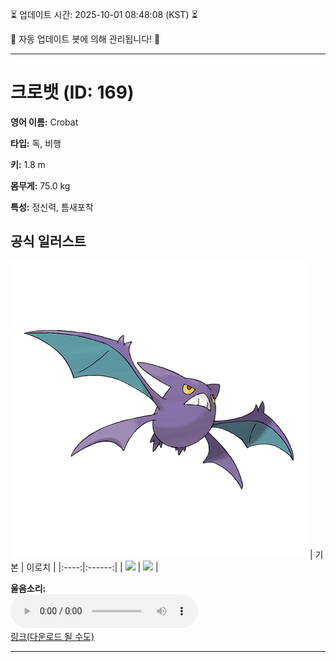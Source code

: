 
⏳ 업데이트 시간: 2025-10-01 08:48:08 (KST) ⏳

🤖 자동 업데이트 봇에 의해 관리됩니다! 🤖

---

# 크로뱃 (ID: 169)
**영어 이름:** Crobat

**타입:** 독, 비행

**키:** 1.8 m

**몸무게:** 75.0 kg

**특성:** 정신력, 틈새포착

## 공식 일러스트
![](https://raw.githubusercontent.com/PokeAPI/sprites/master/sprites/pokemon/other/official-artwork/169.png)
| 기본 | 이로치 |
|:----:|:------:|
| <img src="http://play.pokemonshowdown.com/sprites/ani/crobat.gif" width="200"> | <img src="http://play.pokemonshowdown.com/sprites/ani-shiny/crobat.gif" width="200"> |

**울음소리:**<br><audio controls src="https://raw.githubusercontent.com/PokeAPI/cries/main/cries/pokemon/latest/169.ogg"></audio><br> [링크(다운로드 될 수도)](https://raw.githubusercontent.com/PokeAPI/cries/main/cries/pokemon/latest/169.ogg)


---
